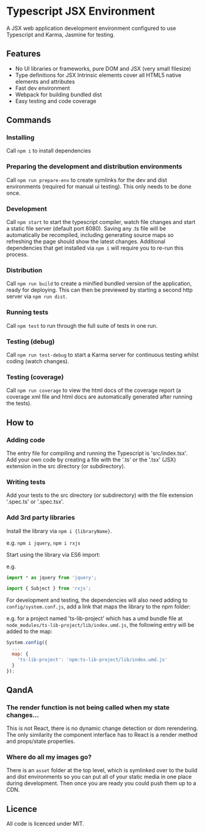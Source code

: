 # Typescript JSX Environment
A JSX web application development environment configured to use Typescript and Karma, Jasmine for testing.

## Features
- No UI libraries or frameworks, pure DOM and JSX (very small filesize)
- Type definitions for JSX Intrinsic elements cover all HTML5 native elements and attributes
- Fast dev environment
- Webpack for building bundled dist
- Easy testing and code coverage

## Commands

### Installing
Call `npm i` to install dependencies

### Preparing the development and distribution environments
Call `npm run prepare-env` to create symlinks for the dev and dist environments (required for manual ui testing).
This only needs to be done once.

### Development
Call `npm start` to start the typescript compiler, watch file changes and start a static file server (default port 8080).
Saving any .ts file will be automatically be recompiled, including generating source maps so refreshing the page should show the latest changes.
Additional dependencies that get installed via `npm i` will require you to re-run this process.

### Distribution
Call `npm run build` to create a minified bundled version of the application, ready for deploying. This can then be previewed by starting a second http server via `npm run dist`.

### Running tests
Call `npm test` to run through the full suite of tests in one run.

### Testing (debug)
Call `npm run test-debug` to start a Karma server for continuous testing whilst coding (watch changes).

### Testing (coverage)
Call `npm run coverage` to view the html docs of the coverage report (a coverage xml file and html docs are automatically generated after running the tests).

## How to

### Adding code
The entry file for compiling and running the Typescript is 'src/index.tsx'. Add your own code by creating a file with the '.ts' or the '.tsx' (JSX) extension in the src directory (or subdirectory).

### Writing tests
Add your tests to the src directory (or subdirectory) with the file extension '.spec.ts' or '.spec.tsx'.

### Add 3rd party libraries
Install the library via `npm i {libraryName}`.

e.g. `npm i jquery`,  `npm i rxjs`

Start using the library via ES6 import:

e.g. 
```javascript
import * as jquery from 'jquery';
```
```javascript
import { Subject } from 'rxjs';
```

For development and testing, the dependencies will also need adding to `config/system.conf.js`, add a link that maps the library to the npm folder:

e.g. for a project named 'ts-lib-project' which has a umd bundle file at `node_modules/ts-lib-project/lib/index.umd.js`, the following entry will be added to the map:
```javascript
System.config({
  ...
  map: {
    'ts-lib-project': 'npm:ts-lib-project/lib/index.umd.js'
  }
});
```

## QandA

### The render function is not being called when my state changes...
This is not React, there is no dynamic change detection or dom rerendering. The only similarity the component interface has to React is a render method and props/state properties.

### Where do all my images go?
There is an `asset` folder at the top level, which is symlinked over to the build and dist environments so you can put all of your static media in one place during development. Then once you are ready you could push them up to a CDN.

## Licence
All code is licenced under MIT.
